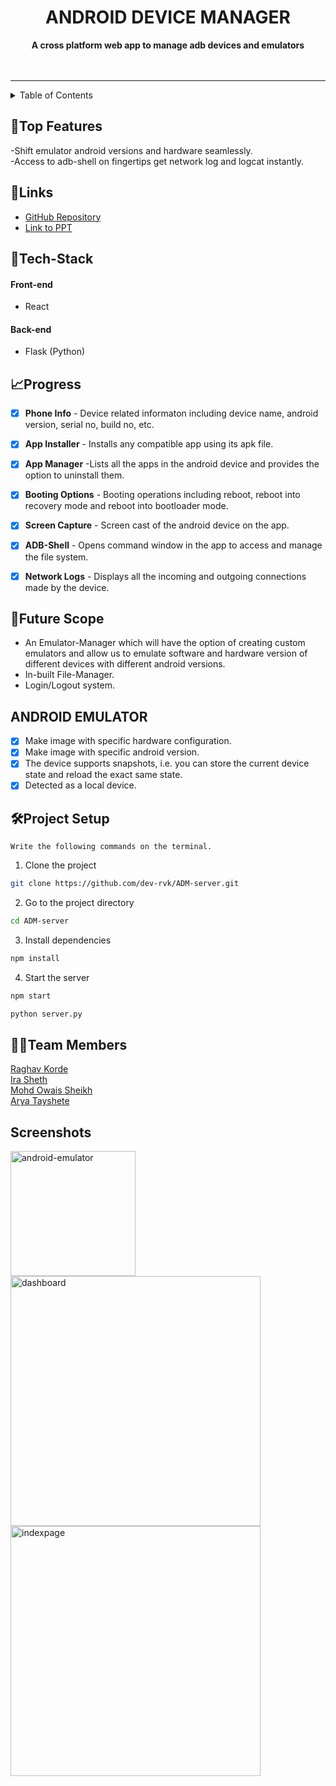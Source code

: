 <div align="center">
<h1>ANDROID DEVICE MANAGER</h1>
</div>
<div align="center">
   <strong>A cross platform web app to manage adb devices and emulators</strong><br>
  <br> <br>
  
</div>
<hr>

<details>
<summary>Table of Contents</summary>

- [Top Features](#top-features)
- [Links](#links)
- [Tech Stack](#tech-stack)
- [Progress](#progress)
- [Future Scope](#future-scope)
- [ANDROID EMULATOR](#android-emulator)
- [Project Setup](#project-setup)

- [Team Members](#team-members)

- [Screenshots](#screenshots)

</details>

## 📝Top Features

-Shift emulator android versions and hardware seamlessly. <br>
-Access to adb-shell on fingertips get network log and logcat instantly.



## 🔗Links

- [GitHub Repository](https://github.com/dev-rvk/ADM-server)
- [Link to PPT](https://www.canva.com/design/DAGATsqKn0Q/HgkeqLQtdqXKeI1ShJQIvQ/edit?utm_content=DAGATsqKn0Q&utm_campaign=designshare&utm_medium=link2&utm_source=sharebutton)





## 🤖Tech-Stack


#### Front-end
- React


#### Back-end
- Flask (Python)






## 📈Progress



- [x] <strong>Phone Info</strong> - Device related informaton including device name, android version, serial no, build no, etc.
- [x] <strong>App Installer</strong> - Installs any compatible app using its apk file.
- [x] <strong>App Manager</strong> -Lists all the apps in the android device and provides the option to uninstall them.
- [x] <strong>Booting Options</strong> - Booting operations including reboot, reboot into recovery mode and reboot into bootloader mode.
- [x] <strong>Screen Capture</strong> - Screen cast of the android device on the app.
- [x] <strong>ADB-Shell</strong> - Opens command window in the app to access and manage the file system.
- [x] <strong>Network Logs</strong> - Displays all the incoming and outgoing connections made by the device.



## 🔮Future Scope



- An Emulator-Manager which will have the option of creating custom emulators and allow us to emulate software and hardware version of different devices with different android versions.
- In-built File-Manager.
- Login/Logout system.

## ANDROID EMULATOR


- [x] Make image with specific hardware configuration.
- [x] Make image with specific android version.
- [x] The device supports snapshots, i.e. you can store the current device state and reload the exact same state.
- [x] Detected as a local device.

## 🛠Project Setup


`Write the following commands on the terminal.`


1. Clone the project

```bash
git clone https://github.com/dev-rvk/ADM-server.git
```

2. Go to the project directory

```bash
cd ADM-server
```

3. Install dependencies

```bash
npm install
```

4. Start the server

```bash
npm start
```
```bash
python server.py
```



## 👨‍💻Team Members
[Raghav Korde](https://github.com/dev-rvk) <br>
[Ira Sheth](https://github.com/ira-sheth)<br>
[Mohd Owais Sheikh](https://github.com/Owaiz13)<br>
[Arya Tayshete](https://github.com/xoaryaa)




## Screenshots
<a href="https://ibb.co/Yhk9Gzn"><img src="https://i.ibb.co/2dt2BDV/android-emulator.jpg" alt="android-emulator" width="200" border="0"></a>
<a href="https://ibb.co/bdVBWmK"><img src="https://i.ibb.co/cT9Fg3r/dashboard.jpg" alt="dashboard" width="400" border="0"></a>
<a href="https://ibb.co/M9RnSpn"><img src="https://i.ibb.co/fQCMFtM/indexpage.jpg" alt="indexpage" width="400" border="0"></a>
